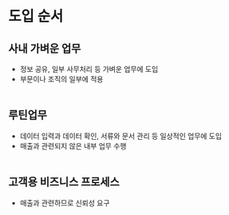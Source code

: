 # **도입 순서**

## 사내 가벼운 업무

- 정보 공유, 일부 사무처리 등 가벼운 업무에 도입
- 부문이나 조직의 일부에 적용
  <br></br>

## 루틴업무

- 데이터 입력과 데이터 확인, 서류와 문서 관리 등 일상적인 업무에 도입
- 매출과 관련되지 않은 내부 업무 수행
  <br></br>

## 고객용 비즈니스 프로세스

- 매출과 관련하므로 신뢰성 요구
